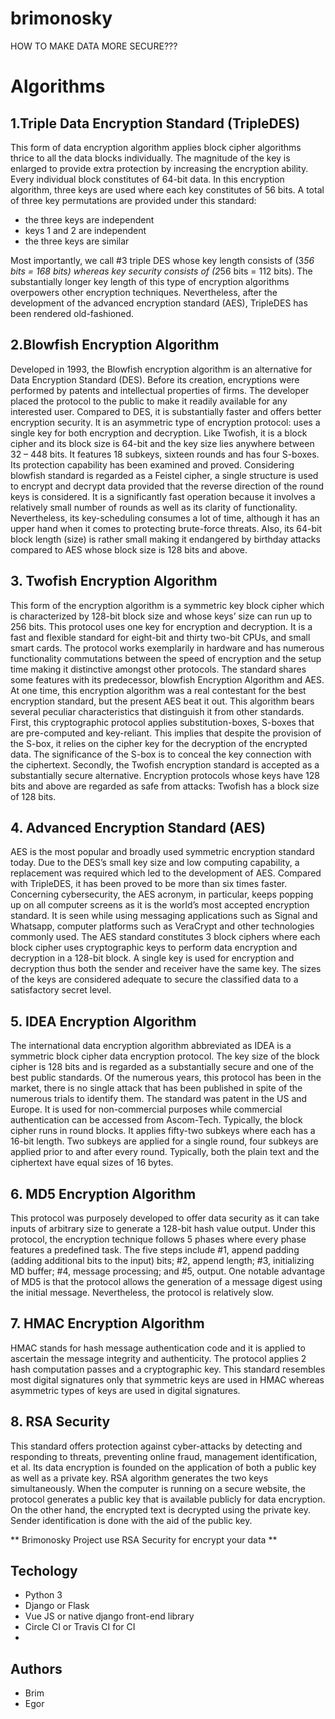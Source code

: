 # brimonosky



HOW TO MAKE DATA MORE SECURE???

# Algorithms
## 1.Triple Data Encryption Standard (TripleDES)
This form of data encryption algorithm applies block cipher algorithms thrice to all the data blocks individually. The magnitude of the key is enlarged to provide extra protection by increasing the encryption ability. Every individual block constitutes of 64-bit data. In this encryption algorithm, three keys are used where each key constitutes of 56 bits. A total of three key permutations are provided under this standard: 
* the three keys are independent
* keys 1 and 2 are independent 
* the three keys are similar

Most importantly, we call #3 triple DES whose key length consists of (3*56 bits = 168 bits) whereas key security consists of (2*56 bits = 112 bits). The substantially longer key length of this type of encryption algorithms overpowers other encryption techniques. Nevertheless, after the development of the advanced encryption standard (AES), TripleDES has been rendered old-fashioned.

## 2.Blowfish Encryption Algorithm
Developed in 1993, the Blowfish encryption algorithm is an alternative for Data Encryption Standard (DES). Before its creation, encryptions were performed by patents and intellectual properties of firms. The developer placed the protocol to the public to make it readily available for any interested user. Compared to DES, it is substantially faster and offers better encryption security. It is an asymmetric type of encryption protocol: uses a single key for both encryption and decryption. Like Twofish, it is a block cipher and its block size is 64-bit and the key size lies anywhere between 32 – 448 bits. It features 18 subkeys, sixteen rounds and has four S-boxes. Its protection capability has been examined and proved. Considering blowfish standard is regarded as a Feistel cipher, a single structure is used to encrypt and decrypt data provided that the reverse direction of the round keys is considered. It is a significantly fast operation because it involves a relatively small number of rounds as well as its clarity of functionality. Nevertheless, its key-scheduling consumes a lot of time, although it has an upper hand when it comes to protecting brute-force threats. Also, its 64-bit block length (size) is rather small making it endangered by birthday attacks compared to AES whose block size is 128 bits and above.

## 3. Twofish Encryption Algorithm
This form of the encryption algorithm is a symmetric key block cipher which is characterized by 128-bit block size and whose keys’ size can run up to 256 bits. This protocol uses one key for encryption and decryption. It is a fast and flexible standard for eight-bit and thirty two-bit CPUs, and small smart cards. The protocol works exemplarily in hardware and has numerous functionality commutations between the speed of encryption and the setup time making it distinctive amongst other protocols. The standard shares some features with its predecessor, blowfish Encryption Algorithm and AES. At one time, this encryption algorithm was a real contestant for the best encryption standard, but the present AES beat it out. This algorithm bears several peculiar characteristics that distinguish it from other standards. First, this cryptographic protocol applies substitution-boxes, S-boxes that are pre-computed and key-reliant. This implies that despite the provision of the S-box, it relies on the cipher key for the decryption of the encrypted data. The significance of the S-box is to conceal the key connection with the ciphertext. Secondly, the Twofish encryption standard is accepted as a substantially secure alternative. Encryption protocols whose keys have 128 bits and above are regarded as safe from attacks: Twofish has a block size of 128 bits. 

## 4. Advanced Encryption Standard (AES)
AES is the most popular and broadly used symmetric encryption standard today. Due to the DES’s small key size and low computing capability, a replacement was required which led to the development of AES. Compared with TripleDES, it has been proved to be more than six times faster. Concerning cybersecurity, the AES acronym, in particular, keeps popping up on all computer screens as it is the world’s most accepted encryption standard. It is seen while using messaging applications such as Signal and Whatsapp, computer platforms such as VeraCrypt and other technologies commonly used. The AES standard constitutes 3 block ciphers where each block cipher uses cryptographic keys to perform data encryption and decryption in a 128-bit block. A single key is used for encryption and decryption thus both the sender and receiver have the same key. The sizes of the keys are considered adequate to secure the classified data to a satisfactory secret level.

## 5. IDEA Encryption Algorithm
The international data encryption algorithm abbreviated as IDEA is a symmetric block cipher data encryption protocol. The key size of the block cipher is 128 bits and is regarded as a substantially secure and one of the best public standards. Of the numerous years, this protocol has been in the market, there is no single attack that has been published in spite of the numerous trials to identify them. The standard was patent in the US and Europe. It is used for non-commercial purposes while commercial authentication can be accessed from Ascom-Tech. Typically, the block cipher runs in round blocks. It applies fifty-two subkeys where each has a 16-bit length. Two subkeys are applied for a single round, four subkeys are applied prior to and after every round. Typically, both the plain text and the ciphertext have equal sizes of 16 bytes. 


## 6. MD5 Encryption Algorithm
This protocol was purposely developed to offer data security as it can take inputs of arbitrary size to generate a 128-bit hash value output. Under this protocol, the encryption technique follows 5 phases where every phase features a predefined task. The five steps include #1, append padding (adding additional bits to the input) bits; #2, append length; #3, initializing MD buffer; #4, message processing; and #5, output. One notable advantage of MD5 is that the protocol allows the generation of a message digest using the initial message. Nevertheless, the protocol is relatively slow.


## 7. HMAC Encryption Algorithm
HMAC stands for hash message authentication code and it is applied to ascertain the message integrity and authenticity. The protocol applies 2 hash computation passes and a cryptographic key. This standard resembles most digital signatures only that symmetric keys are used in HMAC whereas asymmetric types of keys are used in digital signatures.

## 8. RSA Security
This standard offers protection against cyber-attacks by detecting and responding to threats, preventing online fraud, management identification, et al. Its data encryption is founded on the application of both a public key as well as a private key. RSA algorithm generates the two keys simultaneously. When the computer is running on a secure website, the protocol generates a public key that is available publicly for data encryption. On the other hand, the encrypted text is decrypted using the private key. Sender identification is done with the aid of the public key.  

** Brimonosky Project use RSA Security for encrypt your data **

## Techology
* Python 3
* Django or Flask
* Vue JS or native django front-end library
* Circle CI or Travis CI for CI
* 

## Authors
* Brim
* Egor

